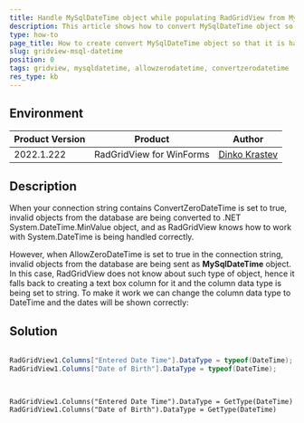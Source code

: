 ```yaml
---
title: Handle MySqlDateTime object while populating RadGridView from MySQL Database
description: This article shows how to convert MySqlDateTime object so that it is handled correctly by the RadGridView.
type: how-to
page_title: How to create convert MySqlDateTime object so that it is handled correctly by the RadGridView.
slug: gridview-msql-datetime
position: 0
tags: gridview, mysqldatetime, allowzerodatetime, convertzerodatetime
res_type: kb
---
```


## Environment
 
|Product Version|Product|Author|
|----|----|----|
|2022.1.222|RadGridView for WinForms|[Dinko Krastev](https://www.telerik.com/blogs/author/dinko-krastev)|
 

## Description

When your connection string contains ConvertZeroDateTime is set to true, invalid objects from the database are being converted to .NET System.DateTime.MinValue object, and as RadGridView knows how to work with System.DateTime is being handled correctly.

However, when AllowZeroDateTime is set to true in the connection string, invalid objects from the database are being sent as __MySqlDateTime__ object. In this case, RadGridView does not know about such type of object, hence it falls back to creating a text box column for it and the column data type is being set to string. To make it work we can change the column data type to DateTime and the dates will be shown correctly:

## Solution 

````C#
 
RadGridView1.Columns["Entered Date Time"].DataType = typeof(DateTime);
RadGridView1.Columns["Date of Birth"].DataType = typeof(DateTime);              
       
````
````VB.NET
    
RadGridView1.Columns("Entered Date Time").DataType = GetType(DateTime)
RadGridView1.Columns("Date of Birth").DataType = GetType(DateTime)    
    
````

